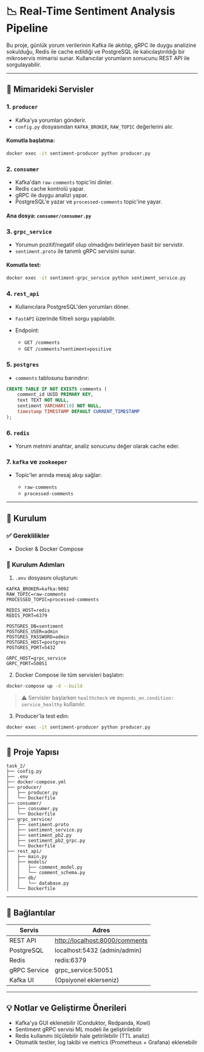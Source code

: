 # 📉 Real-Time Sentiment Analysis Pipeline

Bu proje, günlük yorum verilerinin Kafka ile akıtılıp, gRPC ile duygu analizine sokulduğu, Redis ile cache edildiği ve PostgreSQL ile kalıcılaştırıldığı bir mikroservis mimarisi sunar. Kullanıcılar yorumların sonucunu REST API ile sorgulayabilir.

---

## 📆 Mimarideki Servisler

### 1. `producer`

* Kafka'ya yorumları gönderir.
* `config.py` dosyasından `KAFKA_BROKER`, `RAW_TOPIC` değerlerini alır.

#### Komutla başlatma:

```bash
docker exec -it sentiment-producer python producer.py
```

### 2. `consumer`

* Kafka'dan `raw-comments` topic'ini dinler.
* Redis cache kontrolü yapar.
* gRPC ile duygu analizi yapar.
* PostgreSQL'e yazar ve `processed-comments` topic'ine yayar.

#### Ana dosya: `consumer/consumer.py`

### 3. `grpc_service`

* Yorumun pozitif/negatif olup olmadığını belirleyen basit bir servistir.
* `sentiment.proto` ile tanımlı gRPC servisini sunar.

#### Komutla test:

```bash
docker exec -it sentiment-grpc_service python sentiment_service.py
```

### 4. `rest_api`

* Kullanıcılara PostgreSQL'den yorumları döner.
* `FastAPI` üzerinde filtreli sorgu yapılabilir.
* Endpoint:

  * `GET /comments`
  * `GET /comments?sentiment=positive`

### 5. `postgres`

* `comments` tablosunu barındırır:

```sql
CREATE TABLE IF NOT EXISTS comments (
    comment_id UUID PRIMARY KEY,
    text TEXT NOT NULL,
    sentiment VARCHAR(10) NOT NULL,
    timestamp TIMESTAMP DEFAULT CURRENT_TIMESTAMP
);
```

### 6. `redis`

* Yorum metnini anahtar, analiz sonucunu değer olarak cache eder.

### 7. `kafka` ve `zookeeper`

* Topic'ler arında mesaj akışı sağlar:

  * `raw-comments`
  * `processed-comments`

---

## 🚀 Kurulum

### ✅ Gereklilikler

* Docker & Docker Compose

### 🔧 Kurulum Adımları

1. `.env` dosyasını oluşturun:

```env
KAFKA_BROKER=kafka:9092
RAW_TOPIC=raw-comments
PROCESSED_TOPIC=processed-comments

REDIS_HOST=redis
REDIS_PORT=6379

POSTGRES_DB=sentiment
POSTGRES_USER=admin
POSTGRES_PASSWORD=admin
POSTGRES_HOST=postgres
POSTGRES_PORT=5432

GRPC_HOST=grpc_service
GRPC_PORT=50051
```

2. Docker Compose ile tüm servisleri başlatın:

```bash
docker-compose up -d --build
```

> ⚠️ Servisler başlarken `healthcheck` ve `depends_on.condition: service_healthy` kullanılır.

3. Producer'la test edin:

```bash
docker exec -it sentiment-producer python producer.py
```

---

## 📂 Proje Yapısı

```
task_2/
├── config.py
├── .env
├── docker-compose.yml
├── producer/
│   ├── producer.py
│   └── Dockerfile
├── consumer/
│   ├── consumer.py
│   └── Dockerfile
├── grpc_service/
│   ├── sentiment.proto
│   ├── sentiment_service.py
│   ├── sentiment_pb2.py
│   ├── sentiment_pb2_grpc.py
│   └── Dockerfile
├── rest_api/
│   ├── main.py
│   ├── models/
│   │   ├── comment_model.py
│   │   └── comment_schema.py
│   ├── db/
│   │   └── database.py
│   └── Dockerfile
```

---

## 🔗 Bağlantılar

| Servis       | Adres                                                            |
| ------------ | ---------------------------------------------------------------- |
| REST API     | [http://localhost:8000/comments](http://localhost:8000/comments) |
| PostgreSQL   | localhost:5432 (admin/admin)                                     |
| Redis        | redis:6379                                                       |
| gRPC Service | grpc\_service:50051                                              |
| Kafka UI     | (Opsiyonel eklerseniz)                                           |

---

## 💡 Notlar ve Geliştirme Önerileri

* Kafka'ya GUI eklenebilir (Conduktor, Redpanda, Kowl)
* Sentiment gRPC servisi ML modeli ile geliştirilebilir
* Redis kullanımı ölçülebilir hale getirilebilir (TTL analiz)
* Otomatik testler, log takibi ve metrics (Prometheus + Grafana) eklenebilir

